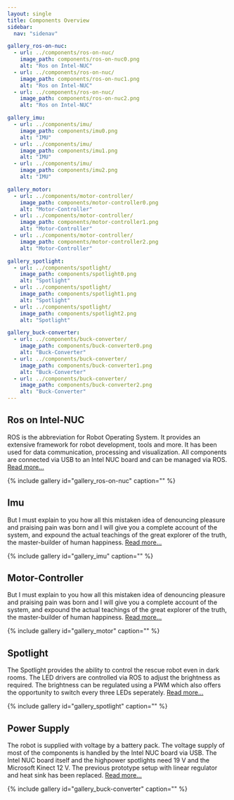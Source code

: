 ```yaml
---
layout: single
title: Components Overview
sidebar:
  nav: "sidenav"

gallery_ros-on-nuc:
  - url: ../components/ros-on-nuc/
    image_path: components/ros-on-nuc0.png
    alt: "Ros on Intel-NUC"
  - url: ../components/ros-on-nuc/
    image_path: components/ros-on-nuc1.png
    alt: "Ros on Intel-NUC"
  - url: ../components/ros-on-nuc/
    image_path: components/ros-on-nuc2.png
    alt: "Ros on Intel-NUC"

gallery_imu:
  - url: ../components/imu/
    image_path: components/imu0.png
    alt: "IMU"
  - url: ../components/imu/
    image_path: components/imu1.png
    alt: "IMU"
  - url: ../components/imu/
    image_path: components/imu2.png
    alt: "IMU"

gallery_motor:
  - url: ../components/motor-controller/
    image_path: components/motor-controller0.png
    alt: "Motor-Controller"
  - url: ../components/motor-controller/
    image_path: components/motor-controller1.png
    alt: "Motor-Controller"
  - url: ../components/motor-controller/
    image_path: components/motor-controller2.png
    alt: "Motor-Controller"

gallery_spotlight:
  - url: ../components/spotlight/
    image_path: components/spotlight0.png
    alt: "Spotlight"
  - url: ../components/spotlight/
    image_path: components/spotlight1.png
    alt: "Spotlight"
  - url: ../components/spotlight/
    image_path: components/spotlight2.png
    alt: "Spotlight"

gallery_buck-converter:
  - url: ../components/buck-converter/
    image_path: components/buck-converter0.png
    alt: "Buck-Converter"
  - url: ../components/buck-converter/
    image_path: components/buck-converter1.png
    alt: "Buck-Converter"
  - url: ../components/buck-converter/
    image_path: components/buck-converter2.png
    alt: "Buck-Converter"
---
```


## Ros on Intel-NUC

ROS is the abbreviation for Robot Operating System. It provides an extensive framework for robot development, tools and more. It has been used for data communication, processing and visualization.
All components are connected via USB to an Intel NUC board and can be managed via ROS.
[Read more...](/components/ros-on-nuc/)

{% include gallery id="gallery_ros-on-nuc" caption="" %}



## Imu

But I must explain to you how all this mistaken idea of denouncing pleasure and praising pain was born and I will give you a complete account of the system, and expound the actual teachings of the great explorer of the truth, the master-builder of human happiness. 
[Read more...](/components/imu/)

{% include gallery id="gallery_imu" caption="" %}



## Motor-Controller

But I must explain to you how all this mistaken idea of denouncing pleasure and praising pain was born and I will give you a complete account of the system, and expound the actual teachings of the great explorer of the truth, the master-builder of human happiness. 
[Read more...](/components/motor-controller/)

{% include gallery id="gallery_motor" caption="" %}



## Spotlight

The Spotlight provides the ability to control the rescue robot even in dark rooms. The LED drivers are controlled via ROS to adjust the brightness as required. The brightness can be regulated using a PWM which also offers the opportunity to switch every three LEDs seperately.
[Read more...](/components/spotlight/)

{% include gallery id="gallery_spotlight" caption="" %}



## Power Supply

The robot is supplied with voltage by a battery pack. The voltage supply of most of the components is handled by the Intel NUC board via USB. The Intel NUC board itself and the highpower spotlights need 19 V and the Microsoft Kinect 12 V. The previous prototype setup with linear regulator and heat sink has been replaced. 
[Read more...](/components/buck-converter/)

{% include gallery id="gallery_buck-converter" caption="" %}

